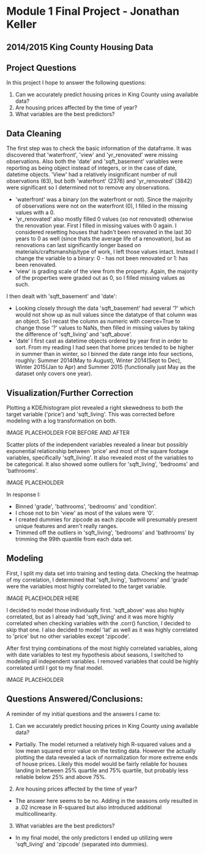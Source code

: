 
# Module 1 Final Project - Jonathan Keller


## 2014/2015 King County Housing Data

## Project Questions
In this project I hope to answer the following questions:

1. Can we accurately predict housing prices in King County using available data?
2. Are housing prices affected by the time of year?
3. What variables are the best predictors?


## Data Cleaning

The first step was to check the basic information of the dataframe. It was discovered that 'waterfront', 'view' and 'yr_renovated' were missing observations. Also both the 'date' and 'sqft_basement' variables were reporting as being object instead of integers, or in the case of date, datetime objects. 'View' had a relatively insignificant number of null observations (63), but both 'waterfront' (2376) and 'yr_renovated' (3842) were significant so I determined not to remove any observations.

* 'waterfront' was a binary (on the waterfront or not). Since the majority of observations were not on the waterfront (0), I filled in the missing values with a 0.
* 'yr_renovated' also mostly filled 0 values (so not renovated) otherwise the renovation year. First I filled in missing values with 0 again. I considered resetting houses that hadn't been renovated in the last 30 years to 0 as well (since thats the average life of a renovation), but as renovations can last significantly longer based on materials/craftsmanship/type of work, I left those values intact. Instead I change the variable to a binary: 0 - has not been renovated or 1: has been renovated.
* 'view' is grading scale of the view from the property. Again, the majority of the properties were graded out as 0, so I filled missing values as such.

I then dealt with 'sqft_basement' and 'date':

* Looking closely through the data 'sqft_basement' had several '?' which would not show up as null values since the datatype of that column was an object. So I recast the column as numeric with coerce=True to change those '?' values to NaNs, then filled in missing values by taking the difference of 'sqft_living' and 'sqft_above'.
* 'date' I first cast as datetime objects ordered by year first in order to sort. From my reading I had seen that home prices tended to be higher in summer than in winter, so I binned the date range into four sections, roughly: Summer 2014(May to August), Winter 2014(Sept to Dec), Winter 2015(Jan to Apr) and Summer 2015 (functionally just May as the dataset only covers one year).


## Visualization/Further Correction

Plotting a KDE/histogram plot revealed a right skewedness to both the target variable ('price') and 'sqft_living'. This was corrected before modeling with a log transformation on both.

IMAGE PLACEHOLDER FOR BEFORE AND AFTER

Scatter plots of the independent variables revealed a linear but possibly exponential relationship between 'price' and most of the square footage variables, specifically 'sqft_living'. It also revealed most of the variables to be categorical. It also showed some outliers for 'sqft_living', 'bedrooms' and 'bathrooms'.

IMAGE PLACEHOLDER

In response I:

* Binned 'grade', 'bathrooms', 'bedrooms' and 'condition'.
* I chose not to bin 'view' as most of the values were '0'.
* I created dummies for zipcode as each zipcode will presumably present unique features and aren't really ranges.
* Trimmed off the outliers in 'sqft_living', 'bedrooms' and 'bathrooms' by trimming the 99th quantile from each data set.

## Modeling

First, I split my data set into training and testing data. Checking the heatmap of my correlation, I determined that 'sqft_living', 'bathrooms' and 'grade' were the variables most highly correlated to the target variable.

IMAGE PLACEHOLDER HERE

I decided to model those individually first. 'sqft_above' was also highly correlated, but as I already had 'sqft_living' and it was more highly correlated when checking variables with the .corr() function, I decided to skip that one. I also decided to model 'lat' as well as it was highly correlated to 'price' but no other variables except 'zipcode'.

After first trying combinations of the most highly correlated variables, along with date variables to test my hypothesis about seasons, I switched to modeling all independent variables. I removed variables that could be highly correlated until I got to my final model.

IMAGE PLACEHOLDER

## Questions Answered/Conclusions:

A reminder of my initial questions and the answers I came to:

1. Can we accurately predict housing prices in King County using available data?
* Partially. The model returned a relatively high R-squared values and a low mean squared error value on the testing data. However the actually plotting the data revealed a lack of normalization for more extreme ends of house prices. Likely this model would be fairly reliable for houses landing in between 25% quartile and 75% quartile, but probably less reliable below 25% and above 75%.

 2. Are housing prices affected by the time of year?
 * The answer here seems to be no. Adding in the seasons only resulted in a .02 increase in R-squared but also introduced additional multicollinearity.

 3. What variables are the best predictors?
 * In my final model, the only predictors I ended up utilizing were 'sqft_living' and 'zipcode' (separated into dummies).  
